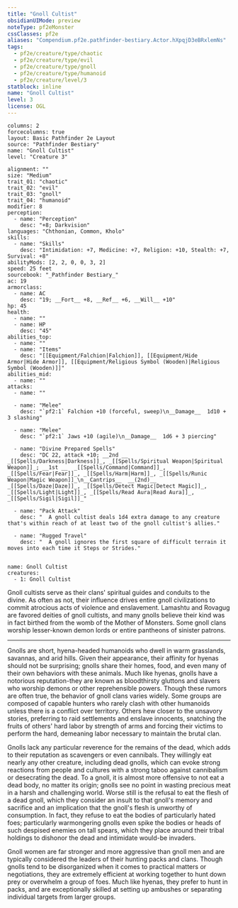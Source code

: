 ```yaml
---
title: "Gnoll Cultist"
obsidianUIMode: preview
noteType: pf2eMonster
cssClasses: pf2e
aliases: "Compendium.pf2e.pathfinder-bestiary.Actor.hXpqjD3eBRxlemNs" 
tags:
  - pf2e/creature/type/chaotic
  - pf2e/creature/type/evil
  - pf2e/creature/type/gnoll
  - pf2e/creature/type/humanoid
  - pf2e/creature/level/3
statblock: inline
name: "Gnoll Cultist"
level: 3
license: OGL
---
```


```statblock
columns: 2
forcecolumns: true
layout: Basic Pathfinder 2e Layout
source: "Pathfinder Bestiary"
name: "Gnoll Cultist"
level: "Creature 3"

alignment: ""
size: "Medium"
trait_01: "chaotic"
trait_02: "evil"
trait_03: "gnoll"
trait_04: "humanoid"
modifier: 8
perception:
  - name: "Perception"
    desc: "+8; Darkvision"
languages: "Chthonian, Common, Kholo"
skills:
  - name: "Skills"
    desc: "Intimidation: +7, Medicine: +7, Religion: +10, Stealth: +7, Survival: +8"
abilityMods: [2, 2, 0, 0, 3, 2]
speed: 25 feet
sourcebook: "_Pathfinder Bestiary_"
ac: 19
armorclass:
  - name: AC
    desc: "19; __Fort__ +8, __Ref__ +6, __Will__ +10"
hp: 45
health:
  - name: ""
  - name: HP
    desc: "45"
abilities_top:
  - name: ""
  - name: "Items"
    desc: "[[Equipment/Falchion|Falchion]], [[Equipment/Hide Armor|Hide Armor]], [[Equipment/Religious Symbol (Wooden)|Religious Symbol (Wooden)]]"
abilities_mid:
  - name: ""
attacks:
  - name: ""

  - name: "Melee"
    desc: "`pf2:1` Falchion +10 (forceful, sweep)\n__Damage__  1d10 + 3 slashing"

  - name: "Melee"
    desc: "`pf2:1` Jaws +10 (agile)\n__Damage__  1d6 + 3 piercing"

  - name: "Divine Prepared Spells"
    desc: "DC 22, attack +10; __2nd __  _[[Spells/Darkness|Darkness]]_, _[[Spells/Spiritual Weapon|Spiritual Weapon]]_; __1st __  _[[Spells/Command|Command]]_, _[[Spells/Fear|Fear]]_, _[[Spells/Harm|Harm]]_, _[[Spells/Runic Weapon|Magic Weapon]]_\n__Cantrips__  __(2nd)__ _[[Spells/Daze|Daze]]_, _[[Spells/Detect Magic|Detect Magic]]_, _[[Spells/Light|Light]]_, _[[Spells/Read Aura|Read Aura]]_, _[[Spells/Sigil|Sigil]]_"

  - name: "Pack Attack"
    desc: "  A gnoll cultist deals 1d4 extra damage to any creature that's within reach of at least two of the gnoll cultist's allies."

  - name: "Rugged Travel"
    desc: "  A gnoll ignores the first square of difficult terrain it moves into each time it Steps or Strides."
 
```

```encounter-table
name: Gnoll Cultist
creatures:
  - 1: Gnoll Cultist
```



Gnoll cultists serve as their clans' spiritual guides and conduits to the divine. As often as not, their influence drives entire gnoll civilizations to commit atrocious acts of violence and enslavement. Lamashtu and Rovagug are favored deities of gnoll cultists, and many gnolls believe their kind was in fact birthed from the womb of the Mother of Monsters. Some gnoll clans worship lesser-known demon lords or entire pantheons of sinister patrons.

* * *

Gnolls are short, hyena-headed humanoids who dwell in warm grasslands, savannas, and arid hills. Given their appearance, their affinity for hyenas should not be surprising; gnolls share their homes, food, and even many of their own behaviors with these animals. Much like hyenas, gnolls have a notorious reputation-they are known as bloodthirsty gluttons and slavers who worship demons or other reprehensible powers. Though these rumors are often true, the behavior of gnoll clans varies widely. Some groups are composed of capable hunters who rarely clash with other humanoids unless there is a conflict over territory. Others hew closer to the unsavory stories, preferring to raid settlements and enslave innocents, snatching the fruits of others' hard labor by strength of arms and forcing their victims to perform the hard, demeaning labor necessary to maintain the brutal clan.

Gnolls lack any particular reverence for the remains of the dead, which adds to their reputation as scavengers or even cannibals. They willingly eat nearly any other creature, including dead gnolls, which can evoke strong reactions from people and cultures with a strong taboo against cannibalism or desecrating the dead. To a gnoll, it is almost more offensive to not eat a dead body, no matter its origin; gnolls see no point in wasting precious meat in a harsh and challenging world. Worse still is the refusal to eat the flesh of a dead gnoll, which they consider an insult to that gnoll's memory and sacrifice and an implication that the gnoll's flesh is unworthy of consumption. In fact, they refuse to eat the bodies of particularly hated foes; particularly warmongering gnolls even spike the bodies or heads of such despised enemies on tall spears, which they place around their tribal holdings to dishonor the dead and intimidate would-be invaders.

Gnoll women are far stronger and more aggressive than gnoll men and are typically considered the leaders of their hunting packs and clans. Though gnolls tend to be disorganized when it comes to practical matters or negotiations, they are extremely efficient at working together to hunt down prey or overwhelm a group of foes. Much like hyenas, they prefer to hunt in packs, and are exceptionally skilled at setting up ambushes or separating individual targets from larger groups.
